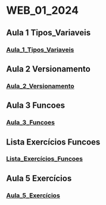 # WEB_01_2024

## Aula 1 Tipos_Variaveis

### [Aula_1_Tipos_Variaveis](./Aula_1_Tipos_Variaveis/)

## Aula 2 Versionamento

### [Aula_2_Versionamento](./Aula_2_Versionamento/)

## Aula 3 Funcoes

### [Aula_3_Funcoes](./Aula_3_Funcoes/)

## Lista Exercícios Funcoes

### [Lista_Exercícios_Funcoes](./Lista_Exercícios_Funcoes/)

## Aula 5 Exercícios

### [Aula_5_Exercícios](./Aula_5_Exercícios/)
